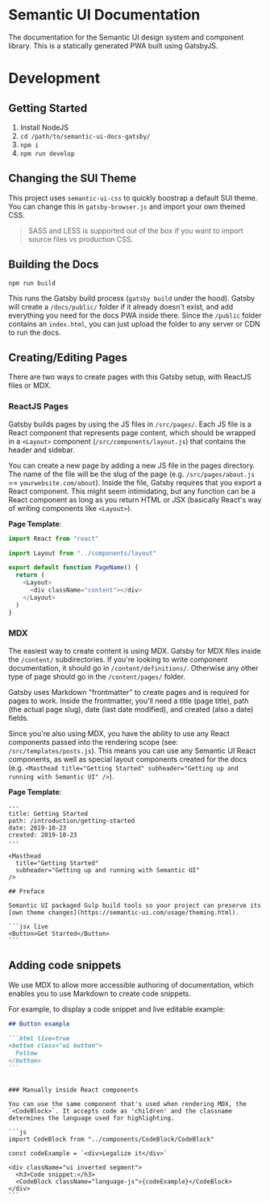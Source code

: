 # Semantic UI Documentation

The documentation for the Semantic UI design system and component library. This is a statically generated PWA built using GatsbyJS.

# Development

## Getting Started

1. Install NodeJS
1. `cd /path/to/semantic-ui-docs-gatsby/`
1. `npm i`
1. `npm run develop`

## Changing the SUI Theme

This project uses `semantic-ui-css` to quickly boostrap a default SUI theme. You can change this in `gatsby-browser.js` and import your own themed CSS.

> SASS and LESS is supported out of the box if you want to import source files vs production CSS.

## Building the Docs

`npm run build`

This runs the Gatsby build process (`gatsby build` under the hood). Gatsby will create a `/docs/public/` folder if it already doesn't exist, and add everything you need for the docs PWA inside there. Since the `/public` folder contains an `index.html`, you can just upload the folder to any server or CDN to run the docs.

## Creating/Editing Pages

There are two ways to create pages with this Gatsby setup, with ReactJS files or MDX.

### ReactJS Pages

Gatsby builds pages by using the JS files in `/src/pages/`. Each JS file is a React component that represents page content, which should be wrapped in a `<Layout>` component (`/src/components/layout.js`) that contains the header and sidebar.

You can create a new page by adding a new JS file in the pages directory. The name of the file will be the slug of the page (e.g. `/src/pages/about.js` == `yourwebsite.com/about`). Inside the file, Gatsby requires that you export a React component. This might seem intimidating, but any function can be a React component as long as you return HTML or JSX (basically React's way of writing components like `<Layout>`).

**Page Template**:

```js
import React from "react"

import Layout from "../components/layout"

export default function PageName() {
  return (
    <Layout>
      <div className="content"></div>
    </Layout>
  )
}
```

### MDX

The easiest way to create content is using MDX. Gatsby for MDX files inside the `/content/` subdirectories. If you're looking to write component documentation, it should go in `/content/definitions/`. Otherwise any other type of page should go in the `/content/pages/` folder.

Gatsby uses Markdown "frontmatter" to create pages and is required for pages to work. Inside the frontmatter, you'll need a title (page title), path (the actual page slug), date (last date modified), and created (also a date) fields.

Since you're also using MDX, you have the ability to use any React components passed into the rendering scope (see: `/src/templates/posts.js`). This means you can use any Semantic UI React components, as well as special layout components created for the docs (e.g. `<Masthead title="Getting Started" subheader="Getting up and running with Semantic UI" />`).

**Page Template**:

````mdx
---
title: Getting Started
path: /introduction/getting-started
date: 2019-10-23
created: 2019-10-23
---

<Masthead
  title="Getting Started"
  subheader="Getting up and running with Semantic UI"
/>

## Preface

Semantic UI packaged Gulp build tools so your project can preserve its [own theme changes](https://semantic-ui.com/usage/theming.html).

```jsx live
<Button>Get Started</Button>
```
````

## Adding code snippets

We use MDX to allow more accessible authoring of documentation, which enables you to use Markdown to create code snippets.

For example, to display a code snippet and live editable example:

````md
## Button example

```html live=true
<button class="ui button">
  Follow
</button>
```
````

````

### Manually inside React components

You can use the same component that's used when rendering MDX, the `<CodeBlock>`. It accepts code as 'children' and the classname determines the language used for highlighting.

```js
import CodeBlock from "../components/CodeBlock/CodeBlock"

const codeExample = `<div>Legalize it</div>`

<div className="ui inverted segment">
  <h3>Code snippet:</h3>
  <CodeBlock className="language-js">{codeExample}</CodeBlock>
</div>
```
````
